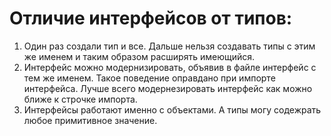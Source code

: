 # Отличие интерфейсов от типов:

1. Один раз создали тип и все. Дальше нельзя создавать типы с этим же именем и таким образом
   расширять имеющийся.
2. Интерфейс можно модернизировать, объявив в файле интерфейс с тем же именем.
   Такое поведение оправдано при импорте интерфейса. Лучше всего модернезировать интерфейс
   как можно ближе к строчке импорта.
3. Интерфейсы работают именно с объектами. А типы могу содежрать любое примитивное значение.
